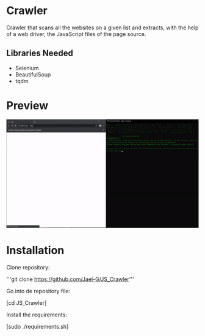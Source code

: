 # Crawler
Crawler that scans all the websites on a given list and extracts, with the help of a web driver, the JavaScript files of the page source.

## Libraries Needed

- Selenium
- BeautifulSoup
- tqdm

# Preview

![Alt Text](https://github.com/Jael-G/JS_Crawler/blob/master/Preview.gif)

# Installation
Clone repository:

'''git clone https://github.com/Jael-G/JS_Crawler'''

Go into de repository file:

[cd JS_Crawler]

Install the requirements:

[sudo ./requirements.sh]
